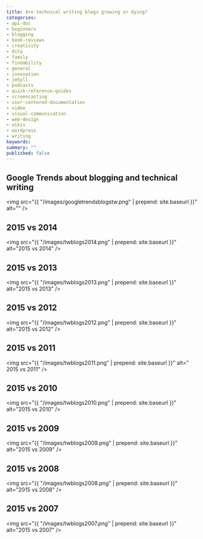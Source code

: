 ```yaml
---
title: Are technical writing blogs growing or dying?
categories:
- api-doc
- beginners
- blogging
- book-reviews
- creativity
- dita
- family
- findability
- general
- innovation
- jekyll
- podcasts
- quick-reference-guides
- screencasting
- user-centered-documentation
- video
- visual-communication
- web-design
- wikis
- wordpress
- writing
keywords: 
summary: ""
published: false
---
```



## Google Trends about blogging and technical writing
<img src="{{ "/images/googletrendsblogstw.png" | prepend: site.baseurl }}" alt="" />

## 2015 vs 2014
<img src="{{ "/images/twblogs2014.png" | prepend: site.baseurl }}" alt="2015 vs 2014" />

## 2015 vs 2013
<img src="{{ "/images/twblogs2013.png" | prepend: site.baseurl }}" alt="2015 vs 2013" />

## 2015 vs 2012
<img src="{{ "/images/twblogs2012.png" | prepend: site.baseurl }}" alt="2015 vs 2012" />

## 2015 vs 2011
<img src="{{ "/images/twblogs2011.png" | prepend: site.baseurl }}" alt=" 2015 vs 2011" />

## 2015 vs 2010
<img src="{{ "/images/twblogs2010.png" | prepend: site.baseurl }}" alt="2015 vs 2010" />

## 2015 vs 2009
<img src="{{ "/images/twblogs2009.png" | prepend: site.baseurl }}" alt="2015 vs 2009" />

## 2015 vs 2008
<img src="{{ "/images/twblogs2008.png" | prepend: site.baseurl }}" alt="2015 vs 2008" />

## 2015 vs 2007
<img src="{{ "/images/twblogs2007.png" | prepend: site.baseurl }}" alt="2015 vs 2007" />



